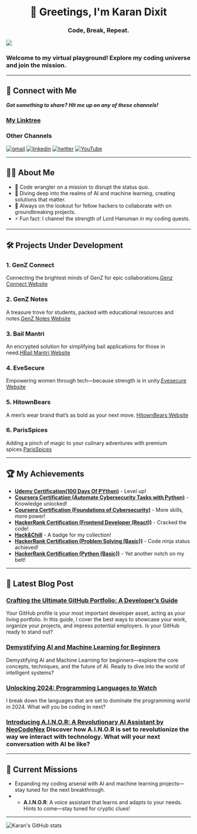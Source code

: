 <h1 align="center">👾 Greetings, I'm Karan Dixit</h1>
<h3 align="center">Code, Break, Repeat.</h3>

![](https://komarev.com/ghpvc/?username=dixitk941)

### Welcome to my virtual playground! Explore my coding universe and join the mission.

---

## 📡 Connect with Me

***Got something to share? Hit me up on any of these channels!***

### [My Linktree](https://linktr.ee/dixitk941)

### Other Channels
<a href="mailto:dixitk941@gmail.com" target="_blank"><img src="https://img.shields.io/badge/Gmail-D14836?style=for-the-badge&logo=gmail&logoColor=white" alt="gmail"></a>
<a href="https://www.linkedin.com/in/karan-dixit-7223a628a//" target="_blank"><img src="https://img.shields.io/badge/LinkedIn-0077B5?style=for-the-badge&logo=linkedin&logoColor=white" alt="linkedin"></a>
<a href="https://twitter.com/dixitk941" target="_blank"><img src="https://img.shields.io/badge/Twitter-1DA1F2?style=for-the-badge&logo=twitter&logoColor=white" alt="twitter"></a>
<a href="https://www.youtube.com/channel/neocodenex" target="_blank"><img src="https://img.shields.io/badge/YouTube-%23FF0000.svg?style=for-the-badge&logo=YouTube&logoColor=white" alt="YouTube"></a>

---

## 👨‍💻 About Me
- 🔭 Code wrangler on a mission to disrupt the status quo.
- 🚀 Diving deep into the realms of AI and machine learning, creating solutions that matter.
- 👾 Always on the lookout for fellow hackers to collaborate with on groundbreaking projects.
- ⚡ Fun fact: I channel the strength of Lord Hanuman in my coding quests.

---

## 🛠 Projects Under Development

### **1. GenZ Connect**
Connecting the brightest minds of GenZ for epic collaborations.[Genz Connect Website](https://genzconnectt.vercel.app)

### **2. GenZ Notes**
A treasure trove for students, packed with educational resources and notes.[GenZ Notes Website](https://genznotes.vercel.app)

### **3. Bail Mantri**
An encrypted solution for simplifying bail applications for those in need.[HBail Mantri Website](https://bailmantri.vercel.app)

### **4. EveSecure**
Empowering women through tech—because strength is in unity.[Evesecure Website](https://evesecure.vercel.app)

### **5. HitownBears**
A men’s wear brand that’s as bold as your next move. [HitownBears Website](https://hitownbears.live)

### **6. ParisSpices**
Adding a pinch of magic to your culinary adventures with premium spices.[ParisSpices](https://parispices.com)

---

## 🏆 My Achievements

- **[Udemy Certification(100 Days Of PYthon)](https://www.udemy.com/certificate/UC-5ae74439-d651-4d77-a336-e601d2a58831/)** - Level up!
- **[Coursera Certification (Automate Cybersecurity Tasks with Python)](https://www.coursera.org/account/accomplishments/verify/PMMDU432HJ9Q)** - Knowledge unlocked!
- **[Coursera Certification (Foundations of Cybersecurity)](https://www.coursera.org/account/accomplishments/verify/C7BUP2BJCQZB)** - More skills, more power!
- **[HackerRank Certification (Frontend Developer (React))](https://www.hackerrank.com/certificates/ec9d3e0351d0)** - Cracked the code!
- **[Hack&Chill](https://certificate.givemycertificate.com/c/6f956f17-887a-479b-8b14-792588feadaa)** - A badge for my collection!
- **[HackerRank Certification (Problem Solving (Basic))](https://www.hackerrank.com/certificates/15fd22f3ec65)** - Code ninja status achieved!
- **[HackerRank Certification (Python (Basic))](https://www.hackerrank.com/certificates/0ed124886d78)** - Yet another notch on my belt!

---

## 📝 Latest Blog Post


### **[Crafting the Ultimate GitHub Portfolio: A Developer’s Guide](https://dixitk941.blogspot.com/2024/10/crafting-ultimate-github-portfolio.html)**  
Your GitHub profile is your most important developer asset, acting as your living portfolio. In this guide, I cover the best ways to showcase your work, organize your projects, and impress potential employers. Is your GitHub ready to stand out?

### **[Demystifying AI and Machine Learning for Beginners](https://dixitk941.blogspot.com/2024/09/demystifying-ai-and-machine-learning.html)**
Demystifying AI and Machine Learning for beginners—explore the core concepts, techniques, and the future of AI. Ready to dive into the world of intelligent systems?

### **[Unlocking 2024: Programming Languages to Watch](https://dixitk941.blogspot.com/2024/09/unlocking-2024-programming-languages.html)** 
I break down the languages that are set to dominate the programming world in 2024. What will you be coding in next?

### **[Introducing A.I.N.O.R: A Revolutionary AI Assistant by NeoCodeNex](https://dixitk941.blogspot.com/2024/09/introducing-ainor-revolutionary-ai.html)** Discover how A.I.N.O.R is set to revolutionize the way we interact with technology. What will your next conversation with AI be like?

---

## 💪 Current Missions
- Expanding my coding arsenal with AI and machine learning projects—stay tuned for the next breakthrough.
- - **A.I.N.O.R**: A voice assistant that learns and adapts to your needs. Hints to come—stay tuned for cryptic clues!

---

![Karan's GitHub stats](https://github-readme-stats.vercel.app/api?username=dixitk941&theme=dark&show_icons=true&count_private=true)
